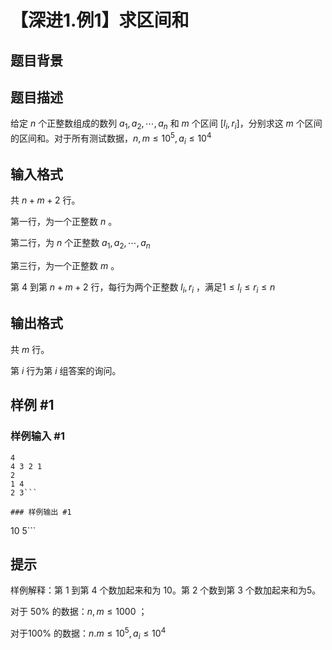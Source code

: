 # 【深进1.例1】求区间和

## 题目背景



## 题目描述

给定 $n$ 个正整数组成的数列 $a_1, a_2, \cdots, a_n$ 和 $m$ 个区间 $[l_i,r_i]$，分别求这 $m$ 个区间的区间和。对于所有测试数据，$n,m\le10^5,a_i\le 10^4$

## 输入格式

共 $n+m+2$ 行。

第一行，为一个正整数 $n$ 。

第二行，为 $n$ 个正整数 $a_1,a_2, \cdots ,a_n$

第三行，为一个正整数 $m$ 。

第 $4$ 到第 $n+m+2$ 行，每行为两个正整数 $l_i,r_i$ ，满足$1\le l_i\le r_i\le n$

## 输出格式

共 $m$ 行。

第 $i$ 行为第 $i$ 组答案的询问。

## 样例 #1

### 样例输入 #1
```
4
4 3 2 1
2
1 4
2 3```

### 样例输出 #1

```
10
5```

## 提示

样例解释：第 1 到第 4 个数加起来和为 10。第 2 个数到第 3 个数加起来和为5。

对于 50% 的数据：$n,m\le 1000$ ；

对于100% 的数据：$n.m\le 10^5,a_i\le 10^4$
